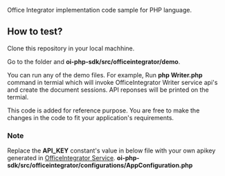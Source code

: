 Office Integrator implementation code sample for PHP language.

## How to test?

Clone this repository in your local machhine.

Go to the folder and **oi-php-sdk/src/officeintegrator/demo**.

You can run any of the demo files. For example, Run **php Writer.php** command in termial which will invoke OfficeIntegrator Writer service api's and create the document sessions. API reponses will be printed on the termial. 

This code is added for reference purpose. You are free to make the changes in the code to fit your application's requirements.

### Note
Replace the **API_KEY** constant's value in below file with your own apikey generated in [OfficeIntegrator Service](http://officeintegrator.zoho.com/).
**oi-php-sdk/src/officeintegrator/configurations/AppConfiguration.php**
